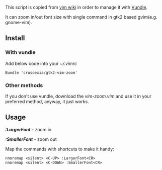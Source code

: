 This script is copied from [vim wiki](http://vim.wikia.com/wiki/Change_font_size_quickly) 
in order to manage it with [Vundle](https://github.com/gmarik/vundle).

It can zoom in/out font size with single command in gtk2 based gvim(e.g. gnome-vim).

Install
--------------

### With vundle

Add below code into your _~/.vimrc_

    Bundle 'crusoexia/gtk2-vim-zoom'

### Other methods

If you don't use vundle, download the _vim-zoom.vim_ and use it in your preferred method, anyway,
it just works.

Usage
--------------

___:LargerFont___ - zoom in

___:SmallerFont___ - zoom out

Map the commands with shortcuts to make it handy:

    nnoremap <silent> <C-UP> :LargerFont<CR>
    nnoremap <silent> <C-DOWN> :SmallerFont<CR>
